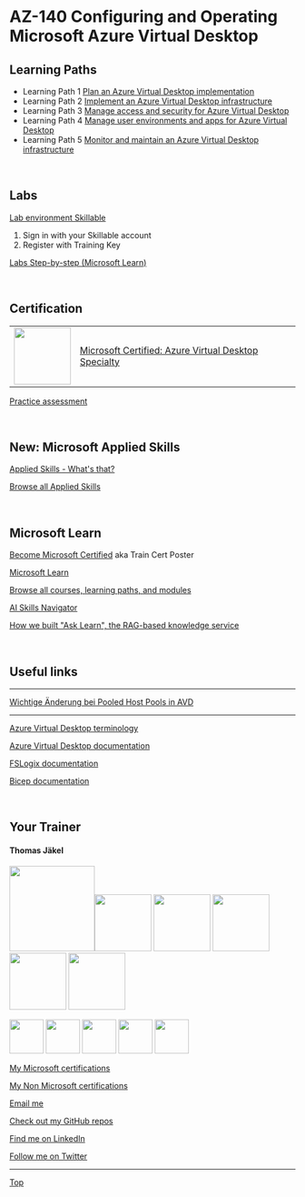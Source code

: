 [LP1]: https://learn.microsoft.com/en-us/training/paths/plan-azure-virtual-desktop-implementation/
[LP2]: https://learn.microsoft.com/en-us/training/paths/implement-azure-virtual-infrastructure/
[LP3]: https://learn.microsoft.com/en-us/training/paths/manage-access-security/
[LP4]: https://learn.microsoft.com/en-us/training/paths/manage-user-environments-apps/
[LP5]: https://learn.microsoft.com/en-us/training/paths/monitor-maintain-azure-virtual-desktop-infrastructure/


# AZ-140 Configuring and Operating Microsoft Azure Virtual Desktop

## Learning Paths

- Learning Path 1 [Plan an Azure Virtual Desktop implementation][LP1]
- Learning Path 2 [Implement an Azure Virtual Desktop infrastructure][LP2]
- Learning Path 3 [Manage access and security for Azure Virtual Desktop][LP3]
- Learning Path 4 [Manage user environments and apps for Azure Virtual Desktop][LP4]
- Learning Path 5 [Monitor and maintain an Azure Virtual Desktop infrastructure][LP5]

<br>

## Labs

[Lab environment Skillable](https://brainymotion.learnondemand.net) 

1. Sign in with your Skillable account 
2. Register with Training Key

<!--[Go Deploy](https://lms.godeploy.it) -->

[Labs Step-by-step (Microsoft Learn)](https://microsoftlearning.github.io/AZ-140-Configuring-and-Operating-Microsoft-Azure-Virtual-Desktop/)


<br>

## Certification 

|   |   |
| - | - |
|<img src="https://download69118.blob.core.windows.net/anon/microsoft-certified-specialty-badge.svg" width="100"/>|[Microsoft Certified: Azure Virtual Desktop Specialty](https://learn.microsoft.com/en-us/credentials/certifications/azure-virtual-desktop-specialty/)|


[Practice assessment](https://learn.microsoft.com/en-us/credentials/certifications/azure-virtual-desktop-specialty/practice/assessment?assessment-type=practice&assessmentId=69&practice-assessment-type=certification)

<br>


## New: Microsoft Applied Skills

[Applied Skills - What's that?](https://learn.microsoft.com/en-us/credentials/)

[Browse all Applied Skills](https://learn.microsoft.com/en-us/credentials/browse/?credential_types=applied%20skills)

<br>



## Microsoft Learn

[Become Microsoft Certified](https://aka.ms/traincertposter) aka Train Cert Poster

[Microsoft Learn](https://learn.microsoft.com)

[Browse all courses, learning paths, and modules](https://learn.microsoft.com/en-us/training/browse/)

[AI Skills Navigator](https://aiskillsnavigator.microsoft.com/en-us)

[How we built "Ask Learn", the RAG-based knowledge service](https://devblogs.microsoft.com/engineering-at-microsoft/how-we-built-ask-learn-the-rag-based-knowledge-service/)


<br>




## Useful links

---

[Wichtige Änderung bei Pooled Host Pools in AVD](https://learn.microsoft.com/en-us/azure/virtual-desktop/preferred-application-group-type)

---
[Azure Virtual Desktop terminology](https://learn.microsoft.com/en-us/azure/virtual-desktop/terminology)

[Azure Virtual Desktop documentation](https://learn.microsoft.com/en-us/azure/virtual-desktop/)

[FSLogix documentation](https://learn.microsoft.com/en-us/fslogix/)

[Bicep documentation](https://learn.microsoft.com/en-us/azure/azure-resource-manager/bicep/) 

<br>




##  Your Trainer
#### Thomas Jäkel

<img src="https://download69118.blob.core.windows.net/anon/Profilbild.jpg" width="150"><img src="https://download69118.blob.core.windows.net/anon/Standard MCT Badge Large.png" width=100>
<a href="https://www.credly.com/badges/72439d56-7895-4b92-84bd-fec12c84fd18/public_url"><img src="https://download69118.blob.core.windows.net/anon/mcse-cloud-platform-and-infrastructure-certified-2016.png" width="100"></a>
<a href="https://learn.microsoft.com/api/credentials/share/en-us/tjaekel/A8E4CC3EAA93F4C2?sharingId=EBAFABC36CF6EBDC"><img src="https://download69118.blob.core.windows.net/anon/microsoft-certified-azure-solutions-architect-expert.png" width=100></a>
<a href="https://www.credly.com/badges/2a1b8f81-8609-4e8f-85d7-dad4f21f84f6/public_url"><img src="https://download69118.blob.core.windows.net/anon/aws-certified-ai-practitioner.png" width=100></a>
<a href="https://www.credly.com/badges/7f2c6c3e-d3e3-4e32-9299-adf3278948a3/public_url"><img src="https://download69118.blob.core.windows.net/anon/instructor-recognition-1-000-students-reached.png" width="100"/></a>

<a href="https://learn.microsoft.com/api/credentials/share/en-us/tjaekel/C27BF4B9C4441987?sharingId=EBAFABC36CF6EBDC"><img src="https://download69118.blob.core.windows.net/anon/apl.png" width=60></a>
<a href="https://learn.microsoft.com/api/credentials/share/en-us/tjaekel/D285AC578545317A?sharingId=EBAFABC36CF6EBDC"><img src="https://download69118.blob.core.windows.net/anon/apl.png" width=60></a>
<a href="https://learn.microsoft.com/api/credentials/share/en-us/tjaekel/218CE025B3002579?sharingId=EBAFABC36CF6EBDC"><img src="https://download69118.blob.core.windows.net/anon/apl.png" width=60></a>
<a href="https://learn.microsoft.com/api/credentials/share/en-us/tjaekel/603D525F71C003A5?sharingId=EBAFABC36CF6EBDC"><img src="https://download69118.blob.core.windows.net/anon/apl.png" width=60></a>
<a href="https://learn.microsoft.com/api/credentials/share/en-us/tjaekel/FF81C50EA1B80D11?sharingId=EBAFABC36CF6EBDC"><img src="https://download69118.blob.core.windows.net/anon/apl.png" width=60></a>


[My Microsoft certifications](https://learn.microsoft.com/en-us/users/tjaekel/transcript/d4yjrcx32nome0r)

[My Non Microsoft certifications](https://www.credly.com/users/thomas-jakel)

[Email me](mailto:thomas.jaekel@brainymotion.de)

[Check out my GitHub repos](https://github.com/www42)

[Find me on LinkedIn](https://linkedin.com/in/tjkkll)

[Follow me on Twitter](https://twitter.com/tjkkll)


---

[Top](#az-140-configuring-and-operating-microsoft-azure-virtual-desktop)